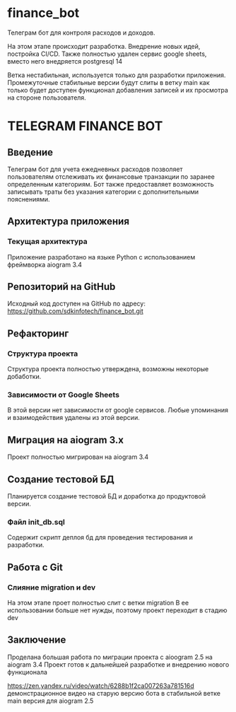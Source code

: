 # finance_bot

Телеграм бот для контроля расходов и доходов.

На этом этапе происходит разработка. Внедрение новых идей, постройка CI/CD.
Также полностью удален сервис google sheets, вместо него внедряется postgresql 14

Ветка нестабильная, используется только для разработки приложения.
Промежуточные стабильные версии будут слиты в ветку main как только будет доступен
функционал добавления записей и их просмотра на стороне пользователя.

# TELEGRAM FINANCE BOT

## Введение
Телеграм бот для учета ежедневных расходов позволяет 
пользователям отслеживать их финансовые транзакции по заранее определенным категориям. 
Бот также предоставляет возможность записывать 
траты без указания категории с дополнительными пояснениями.

## Архитектура приложения

### Текущая архитектура
Приложение разработано на языке Python с использованием фреймворка aiogram 3.4

## Репозиторий на GitHub
Исходный код доступен на GitHub по адресу: https://github.com/sdkinfotech/finance_bot.git

## Рефакторинг

### Структура проекта 
Структура проекта полностью утверждена, возможны некоторые добаботки. 

### Зависимости от Google Sheets
В этой версии нет зависимости от google сервисов. 
Любые упоминания и взаимодействия удалены из этой версии.

## Миграция на aiogram 3.x
Проект полностью мигрирован на aiogram 3.4

## Создание тестовой БД
Планируется создание тестовой БД и доработка до продуктовой версии.

### Файл init_db.sql
Содержит скрипт деплоя бд для проведения тестирования и разработки.

## Работа с Git

### Слияние migration и dev
На этом этапе проет полностью слит с ветки migration
В ее использовании больше нет нужды, поэтому проект переходит в стадию dev

## Заключение
Проделана большая работа по миграции проекта с aioogram 2.5 на aiogram 3.4
Проект готов к дальнейшей разработке и внедрению нового функционала

https://zen.yandex.ru/video/watch/6288b1f2ca007263a781516d 
демонстрационное видео на старую версию бота в стабильной ветке main версия для aiogram 2.5
